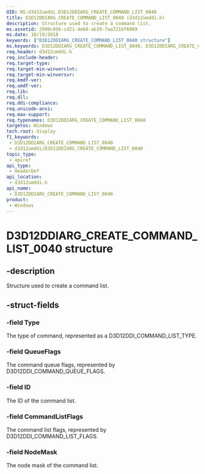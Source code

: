 ```yaml
---
UID: NS:d3d12umddi.D3D12DDIARG_CREATE_COMMAND_LIST_0040
title: D3D12DDIARG_CREATE_COMMAND_LIST_0040 (d3d12umddi.h)
description: Structure used to create a command list.
ms.assetid: 2990c956-cd21-4eb0-ab39-7aa721bf6069
ms.date: 10/19/2018
keywords: ["D3D12DDIARG_CREATE_COMMAND_LIST_0040 structure"]
ms.keywords: D3D12DDIARG_CREATE_COMMAND_LIST_0040, D3D12DDIARG_CREATE_COMMAND_LIST_0040,
req.header: d3d12umddi.h
req.include-header: 
req.target-type: 
req.target-min-winverclnt: 
req.target-min-winversvr: 
req.kmdf-ver: 
req.umdf-ver: 
req.lib: 
req.dll: 
req.ddi-compliance: 
req.unicode-ansi: 
req.max-support: 
req.typenames: D3D12DDIARG_CREATE_COMMAND_LIST_0040
targetos: Windows
tech.root: display
f1_keywords:
 - D3D12DDIARG_CREATE_COMMAND_LIST_0040
 - d3d12umddi/D3D12DDIARG_CREATE_COMMAND_LIST_0040
topic_type:
 - apiref
api_type:
 - HeaderDef
api_location:
 - d3d12umddi.h
api_name:
 - D3D12DDIARG_CREATE_COMMAND_LIST_0040
product:
 - Windows
---
```


# D3D12DDIARG_CREATE_COMMAND_LIST_0040 structure


## -description

Structure used to create a command list.

## -struct-fields

### -field Type

The type of command, represented as a D3D12DDI_COMMAND_LIST_TYPE.

### -field QueueFlags

The command queue flags, represented by D3D12DDI_COMMAND_QUEUE_FLAGS.

### -field ID

The ID of the command list.

### -field CommandListFlags

The command list flags, represented by D3D12DDI_COMMAND_LIST_FLAGS.

### -field NodeMask

The node mask of the command list.

